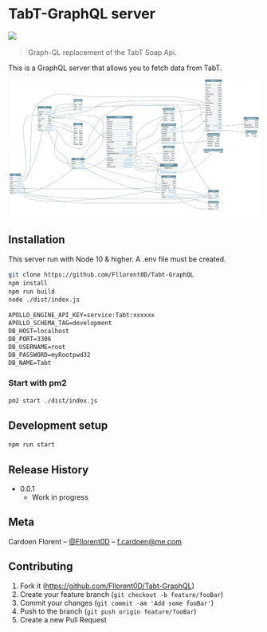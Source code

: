 # TabT-GraphQL server
![](https://github.com/Fllorent0D/Tabt-GraphQL/workflows/Build/badge.svg)
> Graph-QL replacement of the TabT Soap Api.

This is a GraphQL server that allows you to fetch data from TabT. 

![](voyager.png)

## Installation

This server run with Node 10 & higher. A .env file must be created.

```sh
git clone https://github.com/Fllorent0D/Tabt-GraphQL
npm install
npm run build
node ./dist/index.js
```

```dotenv
APOLLO_ENGINE_API_KEY=service:Tabt:xxxxxx
APOLLO_SCHEMA_TAG=development
DB_HOST=localhost
DB_PORT=3306
DB_USERNAME=root
DB_PASSWORD=myRootpwd32
DB_NAME=Tabt
```

### Start with pm2

```sh
pm2 start ./dist/index.js
```

## Development setup

```sh
npm run start
```

## Release History

* 0.0.1
    * Work in progress

## Meta

Cardoen Florent – [@Fllorent0D](https://twitter.com/fllorent0D) – f.cardoen@me.com

## Contributing

1. Fork it (<https://github.com/Fllorent0D/Tabt-GraphQL>)
2. Create your feature branch (`git checkout -b feature/fooBar`)
3. Commit your changes (`git commit -am 'Add some fooBar'`)
4. Push to the branch (`git push origin feature/fooBar`)
5. Create a new Pull Request
